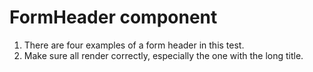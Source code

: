 # FormHeader component

1. There are four examples of a form header in this test.
2. Make sure all render correctly, especially the one with the long title.
